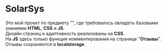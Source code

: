 # SolarSys
Это мой проект по предмету "", где требовалось овладеть базовыми знаниями **HTML**, **CSS** и **JS**.</br>
Дизайн страниц и адаптивность реализованы на **CSS**.</br>
На **JS** здесь только функция комментирования на странице "**Отзывы**". Отзывы сохраняются в **localstorage**.
